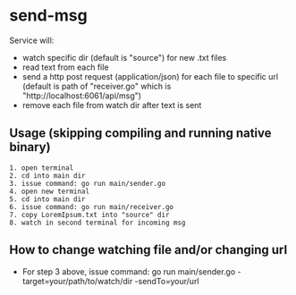 send-msg
=======

Service will: 
- watch specific dir (default is "source") for new .txt files
- read text from each file
- send a http post request (application/json) for each file to specific url (default is path of "receiver.go" which is "http://localhost:6061/api/msg")
- remove each file from watch dir after text is sent

Usage (skipping compiling and running native binary)
----------
    1. open terminal
    2. cd into main dir
    3. issue command: go run main/sender.go
    4. open new terminal
    5. cd into main dir
    6. issue command: go run main/receiver.go
    7. copy LoremIpsum.txt into "source" dir
    8. watch in second terminal for incoming msg
    
How to change watching file and/or changing url
-----------------------------------------------

- For step 3 above, issue command: go run main/sender.go -target=your/path/to/watch/dir -sendTo=your/url
    
